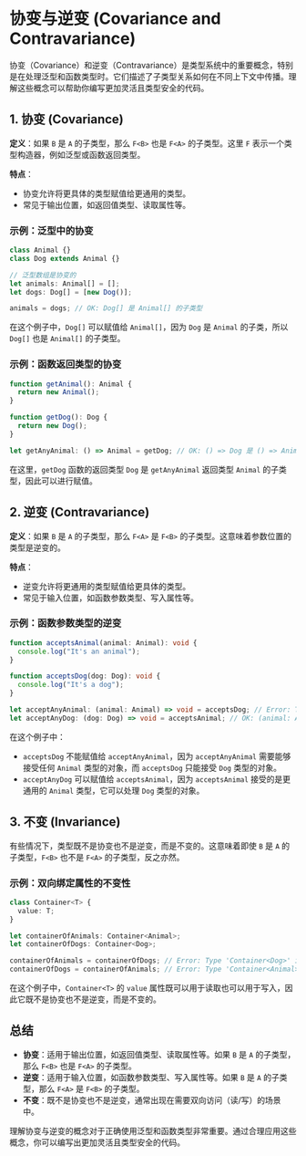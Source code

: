 # 协变与逆变 (Covariance and Contravariance)

协变（Covariance）和逆变（Contravariance）是类型系统中的重要概念，特别是在处理泛型和函数类型时。它们描述了子类型关系如何在不同上下文中传播。理解这些概念可以帮助你编写更加灵活且类型安全的代码。

## 1. **协变 (Covariance)**

**定义**：如果 `B` 是 `A` 的子类型，那么 `F<B>` 也是 `F<A>` 的子类型。这里 `F` 表示一个类型构造器，例如泛型或函数返回类型。

**特点**：
- 协变允许将更具体的类型赋值给更通用的类型。
- 常见于输出位置，如返回值类型、读取属性等。

### 示例：泛型中的协变

```typescript
class Animal {}
class Dog extends Animal {}

// 泛型数组是协变的
let animals: Animal[] = [];
let dogs: Dog[] = [new Dog()];

animals = dogs; // OK: Dog[] 是 Animal[] 的子类型
```

在这个例子中，`Dog[]` 可以赋值给 `Animal[]`，因为 `Dog` 是 `Animal` 的子类，所以 `Dog[]` 也是 `Animal[]` 的子类型。

### 示例：函数返回类型的协变

```typescript
function getAnimal(): Animal {
  return new Animal();
}

function getDog(): Dog {
  return new Dog();
}

let getAnyAnimal: () => Animal = getDog; // OK: () => Dog 是 () => Animal 的子类型
```

在这里，`getDog` 函数的返回类型 `Dog` 是 `getAnyAnimal` 返回类型 `Animal` 的子类型，因此可以进行赋值。

## 2. **逆变 (Contravariance)**

**定义**：如果 `B` 是 `A` 的子类型，那么 `F<A>` 是 `F<B>` 的子类型。这意味着参数位置的类型是逆变的。

**特点**：
- 逆变允许将更通用的类型赋值给更具体的类型。
- 常见于输入位置，如函数参数类型、写入属性等。

### 示例：函数参数类型的逆变

```typescript
function acceptsAnimal(animal: Animal): void {
  console.log("It's an animal");
}

function acceptsDog(dog: Dog): void {
  console.log("It's a dog");
}

let acceptAnyAnimal: (animal: Animal) => void = acceptsDog; // Error: Type '(dog: Dog) => void' is not assignable to type '(animal: Animal) => void'.
let acceptAnyDog: (dog: Dog) => void = acceptsAnimal; // OK: (animal: Animal) => void 是 (dog: Dog) => void 的子类型
```

在这个例子中：

- `acceptsDog` 不能赋值给 `acceptAnyAnimal`，因为 `acceptAnyAnimal` 需要能够接受任何 `Animal` 类型的对象，而 `acceptsDog` 只能接受 `Dog` 类型的对象。
- `acceptAnyDog` 可以赋值给 `acceptsAnimal`，因为 `acceptsAnimal` 接受的是更通用的 `Animal` 类型，它可以处理 `Dog` 类型的对象。

## 3. **不变 (Invariance)**

有些情况下，类型既不是协变也不是逆变，而是不变的。这意味着即使 `B` 是 `A` 的子类型，`F<B>` 也不是 `F<A>` 的子类型，反之亦然。

### 示例：双向绑定属性的不变性

```typescript
class Container<T> {
  value: T;
}

let containerOfAnimals: Container<Animal>;
let containerOfDogs: Container<Dog>;

containerOfAnimals = containerOfDogs; // Error: Type 'Container<Dog>' is not assignable to type 'Container<Animal>'.
containerOfDogs = containerOfAnimals; // Error: Type 'Container<Animal>' is not assignable to type 'Container<Dog>'.
```

在这个例子中，`Container<T>` 的 `value` 属性既可以用于读取也可以用于写入，因此它既不是协变也不是逆变，而是不变的。

## 总结

- **协变**：适用于输出位置，如返回值类型、读取属性等。如果 `B` 是 `A` 的子类型，那么 `F<B>` 也是 `F<A>` 的子类型。
- **逆变**：适用于输入位置，如函数参数类型、写入属性等。如果 `B` 是 `A` 的子类型，那么 `F<A>` 是 `F<B>` 的子类型。
- **不变**：既不是协变也不是逆变，通常出现在需要双向访问（读/写）的场景中。

理解协变与逆变的概念对于正确使用泛型和函数类型非常重要。通过合理应用这些概念，你可以编写出更加灵活且类型安全的代码。